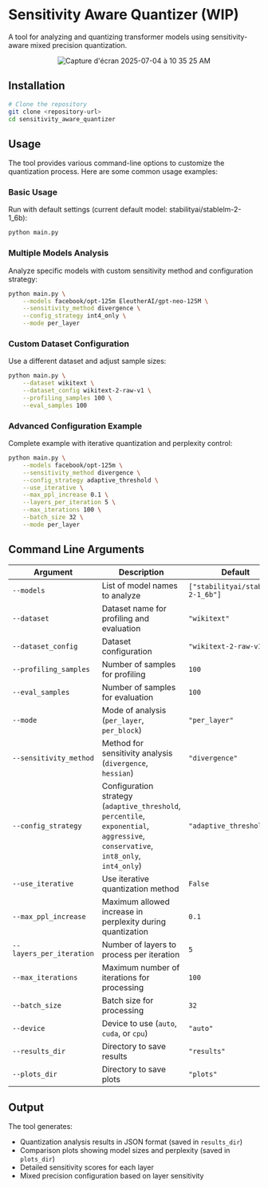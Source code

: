 # Sensitivity Aware Quantizer (WIP)

A tool for analyzing and quantizing transformer models using sensitivity-aware mixed precision quantization.

<p align="center">
  <img src="https://github.com/user-attachments/assets/a7ec6f0b-6fd1-44b3-983d-a91baa5dd738" alt="Capture d'écran 2025-07-04 à 10 35 25 AM" />
</p>

## Installation

```bash
# Clone the repository
git clone <repository-url>
cd sensitivity_aware_quantizer
```

## Usage

The tool provides various command-line options to customize the quantization process. Here are some common usage examples:

### Basic Usage

Run with default settings (current default model: stabilityai/stablelm-2-1_6b):

```bash
python main.py
```

### Multiple Models Analysis

Analyze specific models with custom sensitivity method and configuration strategy:

```bash
python main.py \
    --models facebook/opt-125m EleutherAI/gpt-neo-125M \
    --sensitivity_method divergence \
    --config_strategy int4_only \
    --mode per_layer
```

### Custom Dataset Configuration

Use a different dataset and adjust sample sizes:

```bash
python main.py \
    --dataset wikitext \
    --dataset_config wikitext-2-raw-v1 \
    --profiling_samples 100 \
    --eval_samples 100
```

### Advanced Configuration Example

Complete example with iterative quantization and perplexity control:

```bash
python main.py \
    --models facebook/opt-125m \
    --sensitivity_method divergence \
    --config_strategy adaptive_threshold \
    --use_iterative \
    --max_ppl_increase 0.1 \
    --layers_per_iteration 5 \
    --max_iterations 100 \
    --batch_size 32 \
    --mode per_layer
```

## Command Line Arguments

| Argument | Description | Default |
|----------|-------------|---------|
| `--models` | List of model names to analyze | `["stabilityai/stablelm-2-1_6b"]` |
| `--dataset` | Dataset name for profiling and evaluation | `"wikitext"` |
| `--dataset_config` | Dataset configuration | `"wikitext-2-raw-v1"` |
| `--profiling_samples` | Number of samples for profiling | `100` |
| `--eval_samples` | Number of samples for evaluation | `100` |
| `--mode` | Mode of analysis (`per_layer`, `per_block`) | `"per_layer"` |
| `--sensitivity_method` | Method for sensitivity analysis (`divergence`, `hessian`) | `"divergence"` |
| `--config_strategy` | Configuration strategy (`adaptive_threshold`, `percentile`, `exponential`, `aggressive`, `conservative`, `int8_only`, `int4_only`) | `"adaptive_threshold"` |
| `--use_iterative` | Use iterative quantization method | `False` |
| `--max_ppl_increase` | Maximum allowed increase in perplexity during quantization | `0.1` |
| `--layers_per_iteration` | Number of layers to process per iteration | `5` |
| `--max_iterations` | Maximum number of iterations for processing | `100` |
| `--batch_size` | Batch size for processing | `32` |
| `--device` | Device to use (`auto`, `cuda`, or `cpu`) | `"auto"` |
| `--results_dir` | Directory to save results | `"results"` |
| `--plots_dir` | Directory to save plots | `"plots"` |

## Output

The tool generates:
- Quantization analysis results in JSON format (saved in `results_dir`)
- Comparison plots showing model sizes and perplexity (saved in `plots_dir`)
- Detailed sensitivity scores for each layer
- Mixed precision configuration based on layer sensitivity
